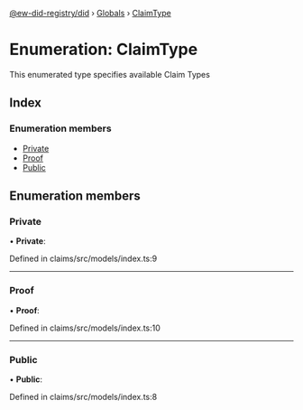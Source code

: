 [@ew-did-registry/did](../README.md) › [Globals](../globals.md) › [ClaimType](claimtype.md)

# Enumeration: ClaimType

This enumerated type specifies available Claim Types

## Index

### Enumeration members

* [Private](claimtype.md#private)
* [Proof](claimtype.md#proof)
* [Public](claimtype.md#public)

## Enumeration members

###  Private

• **Private**:

Defined in claims/src/models/index.ts:9

___

###  Proof

• **Proof**:

Defined in claims/src/models/index.ts:10

___

###  Public

• **Public**:

Defined in claims/src/models/index.ts:8
